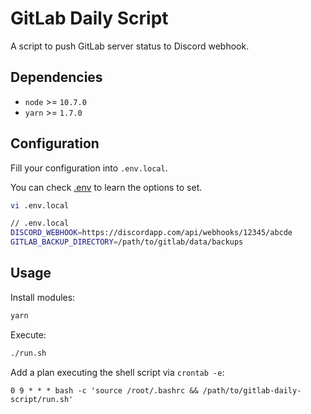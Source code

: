 # GitLab Daily Script

A script to push GitLab server status to Discord webhook.

## Dependencies

* `node` >= `10.7.0`
* `yarn` >= `1.7.0`

## Configuration

Fill your configuration into `.env.local`.

You can check [.env](.env) to learn the options to set.

```bash
vi .env.local

// .env.local
DISCORD_WEBHOOK=https://discordapp.com/api/webhooks/12345/abcde
GITLAB_BACKUP_DIRECTORY=/path/to/gitlab/data/backups
```

## Usage

Install modules:

```bash
yarn
```

Execute:

```bash
./run.sh
```

Add a plan executing the shell script via `crontab -e`:

```
0 9 * * * bash -c 'source /root/.bashrc && /path/to/gitlab-daily-script/run.sh'
```
